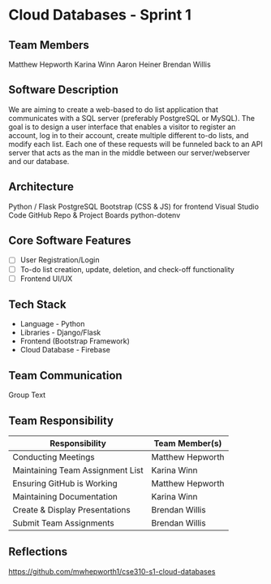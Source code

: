 # Cloud Databases - Sprint 1

## Team Members
Matthew Hepworth
Karina Winn
Aaron Heiner
Brendan Willis

## Software Description
We are aiming to create a web-based to do list application that communicates with a SQL server (preferably PostgreSQL or MySQL). The goal is to design a user interface that enables a visitor to register an account, log in to their account, create multiple different to-do lists, and modify each list. Each one of these requests will be funneled back to an API server that acts as the man in the middle between our server/webserver and our database. 

## Architecture
Python / Flask
PostgreSQL
Bootstrap (CSS & JS) for frontend
Visual Studio Code
GitHub Repo & Project Boards
python-dotenv


## Core Software Features

* [ ] User Registration/Login
* [ ] To-do list creation, update, deletion, and check-off functionality
* [ ] Frontend UI/UX

## Tech Stack
* Language - Python
* Libraries - Django/Flask
* Frontend (Bootstrap Framework)
* Cloud Database - Firebase

## Team Communication
Group Text

## Team Responsibility

|Responsibility                      |Team Member(s)              |
|------------------------------------|----------------------------|
|Conducting Meetings                 |   Matthew Hepworth         |
|Maintaining Team Assignment List    |   Karina Winn              |
|Ensuring GitHub is Working          |   Matthew Hepworth         |
|Maintaining Documentation           |   Karina Winn              |
|Create & Display Presentations      |   Brendan Willis           |
|Submit Team Assignments             |   Brendan Willis           |

## Reflections

https://github.com/mwhepworth1/cse310-s1-cloud-databases